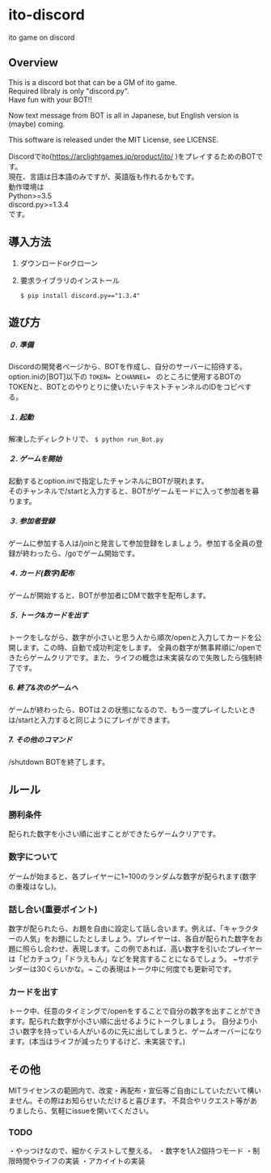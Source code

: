 # ito-discord
ito game on discord

## Overview
This is a discord bot that can be a GM of ito game.  
Required libraly is only "discord.py".  
Have fun with your BOT!!

Now text message from BOT is all in Japanese, but English version is (maybe) coming.

This software is released under the MIT License, see LICENSE.


Discordでito(https://arclightgames.jp/product/ito/ )をプレイするためのBOTです。  
現在、言語は日本語のみですが、英語版も作れるかもです。  
動作環境は  
Python>=3.5  
discord.py>=1.3.4  
です。  

## 導入方法
1. ダウンロードorクローン

2. 要求ライブラリのインストール

    `$ pip install discord.py=="1.3.4"`


## 遊び方
##### ０. 準備
Discordの開発者ページから、BOTを作成し、自分のサーバーに招待する。
option.iniの[BOT]以下の
`TOKEN= `と`CHANNEL= `
のところに使用するBOTのTOKENと、BOTとのやりとりに使いたいテキストチャンネルのIDをコピペする。

##### １. 起動
解凍したディレクトリで、
`$ python run_Bot.py`

##### ２. ゲームを開始
起動するとoption.iniで指定したチャンネルにBOTが現れます。  
そのチャンネルで/startと入力すると、BOTがゲームモードに入って参加者を募ります。

##### ３. 参加者登録
ゲームに参加する人は/joinと発言して参加登録をしましょう。参加する全員の登録が終わったら、/goでゲーム開始です。

##### ４. カード(数字)配布
ゲームが開始すると、BOTが参加者にDMで数字を配布します。

##### ５. トーク&カードを出す
トークをしながら、数字が小さいと思う人から順次/openと入力してカードを公開します。この時、自動で成功判定をします。
全員の数字が無事昇順に/openできたらゲームクリアです。また、ライフの概念は未実装なので失敗したら強制終了です。

##### 6. 終了&次のゲームへ
ゲームが終わったら、BOTは２の状態になるので、もう一度プレイしたいときは/startと入力すると同じようにプレイができます。

##### 7. その他のコマンド
/shutdown   BOTを終了します。  

## ルール
### 勝利条件
配られた数字を小さい順に出すことができたらゲームクリアです。


### 数字について
ゲームが始まると、各プレイヤーに1~100のランダムな数字が配られます(数字の重複はなし)。


### 話し合い(重要ポイント)
数字が配られたら、お題を自由に設定して話し合います。例えば、「キャラクターの人気」をお題にしたとしましょう。プレイヤーは、各自が配られた数字をお題に照らし合わせ、表現します。この例であれば、高い数字を引いたプレイヤーは「ピカチュウ」「ドラえもん」などを発言することになるでしょう。 ~サボテンダーは30くらいかな。~ この表現はトーク中に何度でも更新可です。 


### カードを出す
トーク中、任意のタイミングで/openをすることで自分の数字を出すことができます。配られた数字が小さい順に出せるようにトークしましょう。
自分より小さい数字を持っている人がいるのに先に出してしまうと、ゲームオーバーになります。(本当はライフが減ったりするけど、未実装です。)


## その他
MITライセンスの範囲内で、改変・再配布・宣伝等ご自由にしていただいて構いません。その際はお知らせいただけると喜びます。
不具合やリクエスト等がありましたら、気軽にissueを開いてください。

### TODO
・やっつけなので、細かくテストして整える。
・数字を1人2個持つモード
・制限時間やライフの実装
・アカイイトの実装
